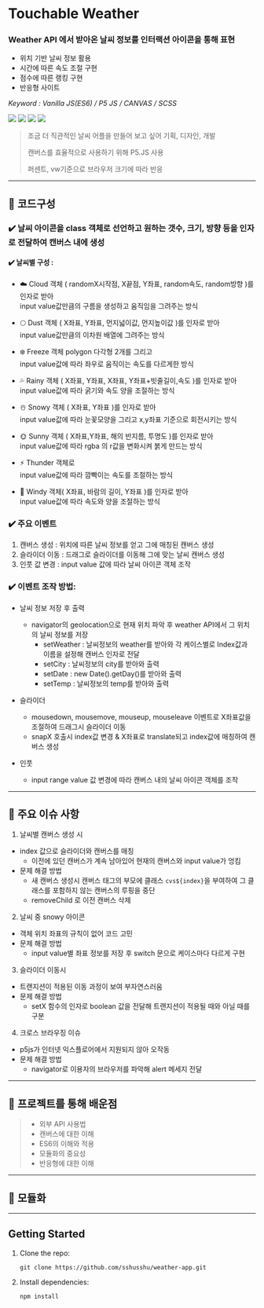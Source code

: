 # Touchable Weather

### Weather API 에서 받아온 날씨 정보를 인터랙션 아이콘을 통해 표현

* 위치 기반 날씨 정보 활용
* 시간에 따른 속도 조절 구현
* 점수에 따른 랭킹 구현 
* 반응형 사이트 

_Keyword : Vanilla JS(ES6) / P5 JS / CANVAS / SCSS_
   
<img src="https://img.shields.io/badge/-html5-E34F26?style=flat&logo=html5&logoColor=00c8ff"> <img src="https://img.shields.io/badge/-Sass-cc6699?style=flat&logo=sass&logoColor=ffffff"> <img src="https://img.shields.io/badge/-P5js-ED225D?style=flat&logo=p5dotjs&logoColor=ffffff"> <img src="https://img.shields.io/badge/-JavaScript-eed718?style=flat&logo=javascript&logoColor=ffffff">
  
> 조금 더 직관적인 날씨 어플을 만들어 보고 싶어 기획, 디자인, 개발
> 
> 캔버스를 효율적으로 사용하기 위해 P5.JS 사용   
> 
> 퍼센트, vw기준으로 브라우저 크기에 따라 반응 

---

## 🔳 코드구성  

### ✔️ 날씨 아이콘을 class 객체로 선언하고 원하는 갯수, 크기, 방향 등을 인자로 전달하여 캔버스 내에 생성

#### ✔️ 날씨별 구성 :  
- ☁️ Cloud 객체 ( randomX시작점, X끝점, Y좌표, random속도, random방향 )를 인자로 받아  
input value값만큼의 구름을 생성하고 움직임을 그려주는 방식

- 🌕 Dust 객체 ( X좌표, Y좌표, 먼지넓이값, 먼지높이값 )를 인자로 받아  
input value값만큼의 이차원 배열에 그려주는 방식

- ❄️ Freeze 객체 polygon 다각형 2개를 그리고  
input value값에 따라 좌우로 움직이는 속도를 다르게한 방식

- 💦 Rainy 객체 ( X좌표, Y좌표, X좌표, Y좌표+빗줄길이,속도 )를 인자로 받아  
input value값에 따라 굵기와 속도 양을 조절하는 방식

- ☃️ Snowy 객체 ( X좌표, Y좌표 )를 인자로 받아  
input value값에 따라 눈꽃모양을 그리고 x,y좌표 기준으로 회전시키는 방식

- 🌞 Sunny 객체 ( X좌표,Y좌표, 해의 반지름, 투명도 )를 인자로 받아  
input value값에 따라 rgba 의 r값을 변화시켜 붉게 만드는 방식

- ⚡️ Thunder 객체로  
input value값에 따라 깜빡이는 속도를 조절하는 방식 

- 💨 Windy 객체( X좌표, 바람의 길이, Y좌표 )를 인자로 받아  
input value값에 따라 속도와 양을 조절하는 방식


    
### ✔️ 주요 이벤트

1. 캔버스 생성 : 위치에 따른 날씨 정보를 얻고 그에 매칭된 캔버스 생성
2. 슬라이더 이동 : 드래그로 슬라이더를 이동해 그에 맞는 날씨 캔버스 생성
3. 인풋 값 변경 : input value 값에 따라 날씨 아이콘 객체 조작


### ✔️ 이벤트 조작 방법:

- 날씨 정보 저장 후 출력
  - navigator의 geolocation으로 현재 위치 파악 후 weather API에서 그 위치의 날씨 정보를 저장
    - setWeather : 날씨정보의 weather를 받아와 각 케이스별로 Index값과 이름을 설정해 캔버스 인자로 전달
    - setCity : 날씨정보의 city를 받아와 출력
    - setDate : new Date().getDay()를 받아와 출력
    - setTemp : 날씨정보의 temp를 받아와 출력
    
- 슬라이더
  - mousedown, mousemove, mouseup, mouseleave 이벤트로 X좌표값을 조절하여 드래그시 슬라이더 이동
  - snapX 호출시 index값 변경 & X좌표로 translate되고 index값에 매칭하여 캔버스 생성
  
- 인풋
  - input range value 값 변경에 따라 캔버스 내의 날씨 아이콘 객체를 조작

---


## 🔳 주요 이슈 사항

1. 날씨별 캔버스 생성 시
  - index 값으로 슬라이더와 캔버스를 매칭
    - 이전에 있던 캔버스가 계속 남아있어 현재의 캔버스와 input value가 엉킴
  - 문제 해결 방법
    - 새 캔버스 생성시 캔버스 태그의 부모에 클래스 `cvs${index}`을 부여하여
      그 클래스를 포함하지 않는 캔버스의 루핑을 중단
    - removeChild 로 이전 캔버스 삭제  
      
2. 날씨 중 snowy 아이콘
  - 객체 위치 좌표의 규칙이 없어 코드 고민 
  - 문제 해결 방법
    - input value별 좌표 정보를 저장 후 switch 문으로 케이스마다 다르게 구현  

3. 슬라이더 이동시 
  - 트랜지션이 적용된 이동 과정이 보여 부자연스러움
  - 문제 해결 방법
    - setX 함수의 인자로 boolean 값을 전달해 트랜지션이 적용될 때와 아닐 때를 구분 
  
4. 크로스 브라우징 이슈
  - p5js가 인터넷 익스플로어에서 지원되지 않아 오작동
  - 문제 해결 방법
    - navigator로 이용자의 브라우저를 파악해 alert 메세지 전달

 
  
---

## 🔳 프로젝트를 통해 배운점

> - 외부 API 사용법
> - 캔버스에 대한 이해
> - ES6의 이해와 적용
> - 모듈화의 중요성 
> - 반응형에 대한 이해

---

## 🔳 모듈화




---

## Getting Started

1.  Clone the repo:

        git clone https://github.com/sshusshu/weather-app.git

2.  Install dependencies:

        npm install

